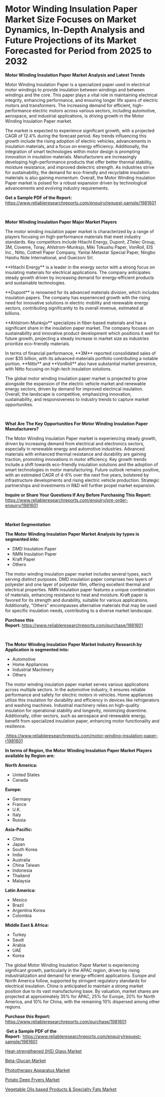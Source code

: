 <p><h1>Motor Winding Insulation Paper Market Size Focuses on Market Dynamics, In-Depth Analysis and Future Projections of its Market Forecasted for Period from 2025 to 2032</h1></p><p><strong>Motor Winding Insulation Paper Market Analysis and Latest Trends</strong></p>
<p><p>Motor Winding Insulation Paper is a specialized paper used in electrical motor windings to provide insulation between windings and between windings and the core. This paper plays a vital role in maintaining electrical integrity, enhancing performance, and ensuring longer life spans of electric motors and transformers. The increasing demand for efficient, high-performance electric motors across various sectors, including automotive, aerospace, and industrial applications, is driving growth in the Motor Winding Insulation Paper market.</p><p>The market is expected to experience significant growth, with a projected CAGR of 12.4% during the forecast period. Key trends influencing this growth include the rising adoption of electric vehicles, advancements in insulation materials, and a focus on energy efficiency. Additionally, the integration of smart technologies within motor design is prompting innovation in insulation materials. Manufacturers are increasingly developing high-performance products that offer better thermal stability, moisture resistance, and improved dielectric strength. As industries strive for sustainability, the demand for eco-friendly and recyclable insulation materials is also gaining momentum. Overall, the Motor Winding Insulation Paper market is poised for a robust expansion driven by technological advancements and evolving industry requirements.</p></p>
<p><strong>Get a Sample PDF of the Report:&nbsp;</strong> <a href="https://www.reliableresearchreports.com/enquiry/request-sample/1981601?utm_campaign=2240&utm_medium=2&utm_source=Github&utm_content=ia&utm_term=30012025&utm_id=motor-winding-insulation-paper">https://www.reliableresearchreports.com/enquiry/request-sample/1981601</a></p>
<p>&nbsp;</p>
<p><strong>Motor Winding Insulation Paper Major Market Players</strong></p>
<p><p>The motor winding insulation paper market is characterized by a range of players focusing on high-performance materials that meet industry standards. Key competitors include Hitachi Energy, Dupont, ZTelec Group, 3M, Coveme, Toray, Ahlstrom-Munksjo, Miki Tokushu Paper, VonRoll, EIS Inc., Nitto, Cottrell Paper Company, Yantai Metastar Special Paper, Ningbo Haishu Nide International, and Guerzoni Srl.</p><p>**Hitachi Energy** is a leader in the energy sector with a strong focus on insulating materials for electrical applications. The company anticipates steady growth driven by increasing demand for energy-efficient products and sustainable technologies.</p><p>**Dupont** is renowned for its advanced materials division, which includes insulation papers. The company has experienced growth with the rising need for innovative solutions in electric mobility and renewable energy sectors, contributing significantly to its overall revenue, estimated at billions.</p><p>**Ahlstrom-Munksjo** specializes in fiber-based materials and has a significant share in the insulation paper market. The company focuses on sustainability and innovative product development which positions it well for future growth, projecting a steady increase in market size as industries prioritize eco-friendly materials.</p><p>In terms of financial performance, **3M** reported consolidated sales of over $35 billion, with its advanced materials portfolio contributing a notable portion. **Nitto** and **VonRoll** also have substantial market presence, with Nitto focusing on high-tech insulation solutions.</p><p>The global motor winding insulation paper market is projected to grow alongside the expansion of the electric vehicle market and renewable energy sectors, driven by demand for improved electrical insulation. Overall, the landscape is competitive, emphasizing innovation, sustainability, and responsiveness to industry trends to capture market opportunities.</p></p>
<p>&nbsp;</p>
<p><strong>What Are The Key Opportunities For Motor Winding Insulation Paper Manufacturers?</strong></p>
<p><p>The Motor Winding Insulation Paper market is experiencing steady growth, driven by increasing demand from electrical and electronics sectors, especially in renewable energy and automotive industries. Advanced materials with enhanced thermal resistance and durability are gaining traction, promoting innovations in motor efficiency. Key growth trends include a shift towards eco-friendly insulation solutions and the adoption of smart technologies in motor manufacturing. Future outlook remains positive, with an estimated CAGR of 4-6% over the next five years, bolstered by infrastructure developments and rising electric vehicle production. Strategic partnerships and investments in R&D will further propel market expansion.</p></p>
<p><strong>Inquire or Share Your Questions If Any Before Purchasing This Report:</strong> <a href="https://www.reliableresearchreports.com/enquiry/pre-order-enquiry/1981601?utm_campaign=2240&utm_medium=2&utm_source=Github&utm_content=ia&utm_term=30012025&utm_id=motor-winding-insulation-paper">https://www.reliableresearchreports.com/enquiry/pre-order-enquiry/1981601</a></p>
<p>&nbsp;</p>
<p><strong>Market Segmentation</strong></p>
<p><strong>The Motor Winding Insulation Paper Market Analysis by types is segmented into:</strong></p>
<p><ul><li>DMD Insulation Paper</li><li>NMN Insulation Paper</li><li>Kraft Paper</li><li>Others</li></ul></p>
<p><p>The motor winding insulation paper market includes several types, each serving distinct purposes. DMD insulation paper comprises two layers of polyester and one layer of polyester film, offering excellent thermal and electrical properties. NMN insulation paper features a unique combination of materials, enhancing resistance to heat and moisture. Kraft paper is favored for its strength and durability, suitable for various applications. Additionally, "Others" encompasses alternative materials that may be used for specific insulation needs, contributing to a diverse market landscape.</p></p>
<p><strong>Purchase this Report:&nbsp;</strong><a href="https://www.reliableresearchreports.com/purchase/1981601?utm_campaign=2240&utm_medium=2&utm_source=Github&utm_content=ia&utm_term=30012025&utm_id=motor-winding-insulation-paper">https://www.reliableresearchreports.com/purchase/1981601</a></p>
<p>&nbsp;</p>
<p><strong>The Motor Winding Insulation Paper Market Industry Research by Application is segmented into:</strong></p>
<p><ul><li>Automotive</li><li>Home Appliances</li><li>Industrial Machinery</li><li>Others</li></ul></p>
<p><p>The motor winding insulation paper market serves various applications across multiple sectors. In the automotive industry, it ensures reliable performance and safety for electric motors in vehicles. Home appliances utilize this insulation for durability and efficiency in devices like refrigerators and washing machines. Industrial machinery relies on high-quality insulation for operational stability and longevity, minimizing downtime. Additionally, other sectors, such as aerospace and renewable energy, benefit from specialized insulation paper, enhancing motor functionality and resilience.</p></p>
<p><a href="https://www.reliableresearchreports.com/motor-winding-insulation-paper-r1981601?utm_campaign=2240&utm_medium=2&utm_source=Github&utm_content=ia&utm_term=30012025&utm_id=motor-winding-insulation-paper">&nbsp;https://www.reliableresearchreports.com/motor-winding-insulation-paper-r1981601</a></p>
<p><strong>In terms of Region, the Motor Winding Insulation Paper Market Players available by Region are:</strong></p>
<p>
    <p> <strong> North America: </strong>
        <ul>
            <li>United States</li>
            <li>Canada</li>
        </ul>
        </p> 
    <p> <strong> Europe: </strong>
        <ul>
            <li>Germany</li>
            <li>France</li>
            <li>U.K.</li>
            <li>Italy</li>
            <li>Russia</li>
        </ul>
        </p> 
    <p> <strong> Asia-Pacific: </strong>
        <ul>
            <li>China</li>
            <li>Japan</li>
            <li>South Korea</li>
            <li>India</li>
            <li>Australia</li>
            <li>China Taiwan</li>
            <li>Indonesia</li>
            <li>Thailand</li>
            <li>Malaysia</li>
        </ul>
        </p> 
    <p> <strong> Latin America: </strong>
        <ul>
            <li>Mexico</li>
            <li>Brazil</li>
            <li>Argentina Korea</li>
            <li>Colombia</li>
        </ul>
        </p> 
    <p> <strong> Middle East & Africa: </strong>
        <ul>
            <li>Turkey</li>
            <li>Saudi</li>
            <li>Arabia</li>
            <li>UAE</li>
            <li>Korea</li>
        </ul>
    </p>
    </p>
<p><p>The global Motor Winding Insulation Paper Market is experiencing significant growth, particularly in the APAC region, driven by rising industrialization and demand for energy-efficient applications. Europe and North America follow, supported by stringent regulatory standards for electrical insulation. China is anticipated to maintain a strong market position due to its vast manufacturing base. By valuation, market shares are projected at approximately 35% for APAC, 25% for Europe, 20% for North America, and 10% for China, with the remaining 10% dispersed among other regions.</p></p>
<p><strong>Purchase this Report: </strong><a href="https://www.reliableresearchreports.com/purchase/1981601?utm_campaign=2240&utm_medium=2&utm_source=Github&utm_content=ia&utm_term=30012025&utm_id=motor-winding-insulation-paper">https://www.reliableresearchreports.com/purchase/1981601</a></p>
<p>&nbsp;<strong>Get a Sample PDF of the Report:&nbsp;&nbsp;</strong><a href="https://www.reliableresearchreports.com/enquiry/request-sample/1981601?utm_campaign=2240&utm_medium=2&utm_source=Github&utm_content=ia&utm_term=30012025&utm_id=motor-winding-insulation-paper">https://www.reliableresearchreports.com/enquiry/request-sample/1981601</a></p>
<p><strong></strong></p>
<p><p><a href="https://www.linkedin.com/pulse/year-on-year-growth-heat-strengthened-hs-glass-market-6lloc?utm_campaign=2240&utm_medium=2&utm_source=Github&utm_content=ia&utm_term=30012025&utm_id=motor-winding-insulation-paper">Heat-strengthened (HS) Glass Market</a></p><p><a href="https://www.linkedin.com/pulse/unveiling-market-trends-global-beta-glucan-growth-regional-tzzec?utm_campaign=2240&utm_medium=2&utm_source=Github&utm_content=ia&utm_term=30012025&utm_id=motor-winding-insulation-paper">Beta-Glucan Market</a></p><p><a href="https://www.linkedin.com/pulse/exploring-phototherapy-apparatus-market-projected-growth-tpzuc?utm_campaign=2240&utm_medium=2&utm_source=Github&utm_content=ia&utm_term=30012025&utm_id=motor-winding-insulation-paper">Phototherapy Apparatus Market</a></p><p><a href="https://www.linkedin.com/pulse/potato-deep-fryers-market-global-analysis-size-growth-tosmc?utm_campaign=2240&utm_medium=2&utm_source=Github&utm_content=ia&utm_term=30012025&utm_id=motor-winding-insulation-paper">Potato Deep Fryers Market</a></p><p><a href="https://www.linkedin.com/pulse/robust-growth-anticipated-vegetable-oils-based-products-mftuc?utm_campaign=2240&utm_medium=2&utm_source=Github&utm_content=ia&utm_term=30012025&utm_id=motor-winding-insulation-paper">Vegetable Oils based Products & Specialty Fats Market</a></p></p>